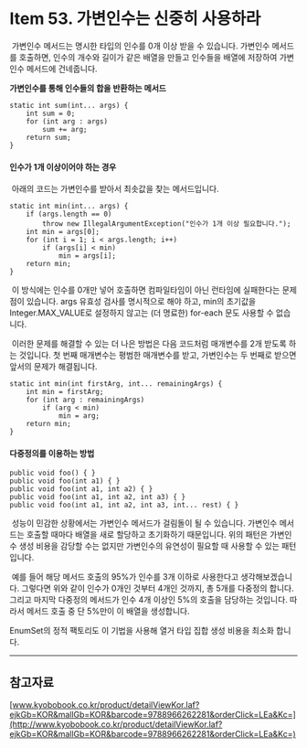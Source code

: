 # Item 53. 가변인수는 신중히 사용하라

 가변인수 메서드는 명시한 타입의 인수를 0개 이상 받을 수 있습니다. 가변인수 메서드를 호출하면, 인수의 개수와 길이가 같은 배열을 만들고 인수들을 배열에 저장하여 가변인수 메서드에 건네줍니다.

**가변인수를 통해 인수들의 합을 반환하는 메서드**

```
static int sum(int... args) {
    int sum = 0;
    for (int arg : args)
        sum += arg;
    return sum;
}
```

#### 인수가 1개 이상이어야 하는 경우

 아래의 코드는 가변인수를 받아서 최솟값을 찾는 메서드입니다.

```
static int min(int... args) {
    if (args.length == 0)
        throw new IllegalArgumentException("인수가 1개 이상 필요합니다.");
    int min = args[0];
    for (int i = 1; i < args.length; i++)
        if (args[i] < min)
            min = args[i];
    return min;
}
```

 이 방식에는 인수를 0개만 넣어 호출하면 컴파일타임이 아닌 런타임에 실패한다는 문제점이 있습니다. args 유효성 검사를 명시적으로 해야 하고, min의 초기값을 Integer.MAX\_VALUE로 설정하지 않고는 (더 명료한) for-each 문도 사용할 수 없습니다.

 이러한 문제를 해결할 수 있는 더 나은 방법은 다음 코드처럼 매개변수를 2개 받도록 하는 것입니다. 첫 번째 매개변수는 평범한 매개변수를 받고, 가변인수는 두 번째로 받으면 앞서의 문제가 해결됩니다.

```
static int min(int firstArg, int... remainingArgs) {
    int min = firstArg;
    for (int arg : remainingArgs)
        if (arg < min)
            min = arg;
    return min;
}
```

#### 다중정의를 이용하는 방법

```
public void foo() { }
public void foo(int a1) { }
public void foo(int a1, int a2) { }
public void foo(int a1, int a2, int a3) { }
public void foo(int a1, int a2, int a3, int... rest) { }
```

 성능이 민감한 상황에서는 가변인수 메서드가 걸림돌이 될 수 있습니다. 가변인수 메서드는 호출할 때마다 배열을 새로 할당하고 초기화하기 때문입니다. 위의 패턴은 가변인수 생성 비용을 감당할 수는 없지만 가변인수의 유연성이 필요할 때 사용할 수 있는 패턴입니다.

 예를 들어 해당 메서드 호출의 95%가 인수를 3개 이하로 사용한다고 생각해보겠습니다. 그렇다면 위와 같이 인수가 0개인 것부터 4개인 것까지, 총 5개를 다중정의 합니다. 그리고 마지막 다중정의 메서드가 인수 4개 이상인 5%의 호출을 담당하는 것입니다. 따라서 메서드 호출 중 단 5%만이 이 배열을 생성합니다.

EnumSet의 정적 팩토리도 이 기법을 사용해 열거 타입 집합 생성 비용을 최소화 합니다.

---

## 참고자료

[www.kyobobook.co.kr/product/detailViewKor.laf?ejkGb=KOR&mallGb=KOR&barcode=9788966262281&orderClick=LEa&Kc=](http://www.kyobobook.co.kr/product/detailViewKor.laf?ejkGb=KOR&mallGb=KOR&barcode=9788966262281&orderClick=LEa&Kc=)
